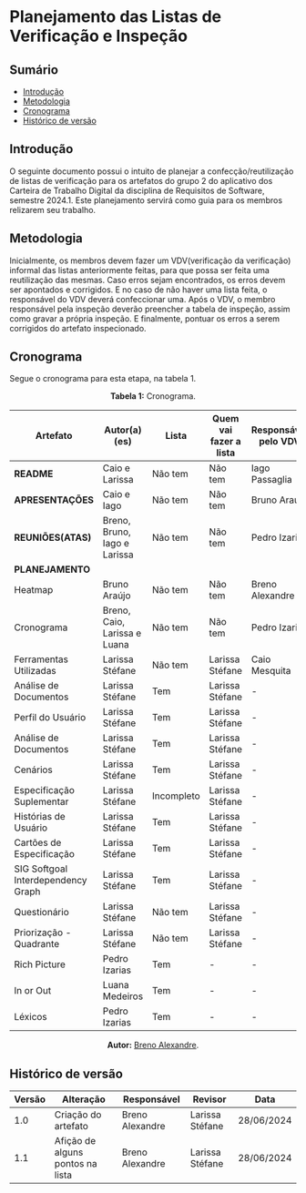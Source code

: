 # Planejamento das Listas de Verificação e Inspeção

## Sumário
* [Introdução](#Introdução)
* [Metodologia](#Metodologia)
* [Cronograma](#Cronograma)
* [Histórico de versão](#Histórico-de-versão)

## Introdução

O seguinte documento possui o intuito de planejar a confecção/reutilização de listas de verificação para os artefatos do grupo 2 do aplicativo dos Carteira de Trabalho Digital da disciplina de Requisitos de Software, semestre 2024.1. Este planejamento servirá como guia para os membros relizarem seu trabalho.

## Metodologia

Inicialmente, os membros devem fazer um VDV(verificação da verificação) informal das listas anteriormente feitas, para que possa ser feita uma reutilização das mesmas. Caso erros sejam encontrados, os erros devem ser apontados e corrigidos. E no caso de não haver uma lista feita, o responsável do VDV deverá confeccionar uma.
Após o VDV, o membro responsável pela inspeção deverão preencher a tabela de inspeção, assim como gravar a própria inspeção. E finalmente, pontuar os erros a serem corrigidos do artefato inspecionado.

## Cronograma

Segue o cronograma para esta etapa, na tabela 1.

<center>

<b>Tabela 1:</b> Cronograma.

| Artefato                           | Autor(a)(es)                               | Lista      | Quem vai fazer a lista                  | Responsável pelo VDV | Inspecionador(a) | Prioridade |
| ---------------------------------- | ------------------------------------------ | ---------- | --------------------------------------- | -------------------- | ---------------- | ---------- |
| **README**                         | Caio e Larissa                             | Não tem    | Não tem                                 | Iago Passaglia       | Luana Medeiros   | Baixa      |
| **APRESENTAÇÕES**                  | Caio e Iago                                | Não tem    | Não tem                                 | Bruno Araújo         | Pedro Izarias    | Baixa      |
| **REUNIÕES(ATAS)**                 | Breno, Bruno, Iago e Larissa               | Não tem    | Não tem                                 | Pedro Izarias        | Caio Mesquita    | Baixa      |
| **PLANEJAMENTO** | | | | | | |
| Heatmap                            | Bruno Araújo                               | Não tem    | Não tem                                 | Breno Alexandre      | Iago Passaglia   | Baixa      |
| Cronograma                         | Breno, Caio, Larissa e Luana               | Não tem    | Não tem                                 | Pedro Izarias        | Bruno Araújo     | Baixa      |
| Ferramentas Utilizadas             | Larissa Stéfane                            | Não tem    | Larissa Stéfane                                 | Caio Mesquita        | Breno Alexandre  | Baixa      |
| Análise de Documentos              | Larissa Stéfane                            | Tem        | Larissa Stéfane                         |     -                | -                | Alta       |
| Perfil do Usuário                  | Larissa Stéfane                            | Tem        | Larissa Stéfane                         |     -                | -                | Alta       | 
| Análise de Documentos              | Larissa Stéfane                            | Tem        | Larissa Stéfane                         |     -                | -                | Alta       |
| Cenários                           | Larissa Stéfane                            | Tem        | Larissa Stéfane                         |     -                | -                | Alta       |
| Especificação Suplementar          | Larissa Stéfane                            | Incompleto | Larissa Stéfane                         |     -                | -                | Alta       |
| Histórias de Usuário               | Larissa Stéfane                            | Tem        | Larissa Stéfane                         |     -                | -                | Alta       |
| Cartões de Especificação           | Larissa Stéfane                            | Tem        | Larissa Stéfane                         |     -                | -                | Alta       |
| SIG Softgoal Interdependency Graph | Larissa Stéfane                            | Tem        | Larissa Stéfane                         |     -                | -                | Alta       |
| Questionário                       | Larissa Stéfane                            | Não tem    | Larissa Stéfane                         |     -                | -                | Média      |
| Priorização - Quadrante            | Larissa Stéfane                            | Não tem    | Larissa Stéfane                         |     -                | -                | Média      |
| Rich Picture                       | Pedro Izarias                              | Tem        |     -                                   |     -                |  -    | Baixa      |
| In or Out                          | Luana Medeiros                             | Tem        |    -                                    |    -                 |   -   | Baixa      |
| Léxicos                            | Pedro Izarias                              |  Tem       |    -                                    |    -                 |   -   | Baixa      |


<b>Autor:</b> <a href="https://github.com/brenoalexandre0">Breno Alexandre</a>.

</center>

## Histórico de versão

| Versão | Alteração                           | Responsável     | Revisor         | Data       |
| ------ | ----------------------------------- | --------------- | --------------- | ---------- |
| 1.0    | Criação do artefato                 | Breno Alexandre | Larissa Stéfane | 28/06/2024 |
| 1.1    | Afição de alguns pontos na lista    | Breno Alexandre | Larissa Stéfane | 28/06/2024 |

